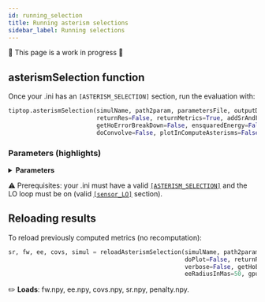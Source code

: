 ```yaml
---
id: running_selection
title: Running asterism selections 
sidebar_label: Running selections 
---
```


<p style={{ fontSize: '1.5rem', fontWeight: 'bold' }}>
🚧 This page is a work in progress 🚧
</p>

## asterismSelection function 
Once your .ini has an `[ASTERISM_SELECTION]` section, run the evaluation with:

```python
tiptop.asterismSelection(simulName, path2param, parametersFile, outputDir, outputFile, doPlot=False, 
                         returnRes=False, returnMetrics=True, addSrAndFwhm=True, verbose=False,
                         getHoErrorBreakDown=False, ensquaredEnergy=False, eeRadiusInMas=50, 
                         doConvolve=False, plotInComputeAsterisms=False, progressStatus=False, gpuIndex=0):
```
### Parameters (highlights)

<details>
  <summary><strong> Parameters </strong></summary>
| Parameter | Type | Required | Description |
| :--------------- |:---------------|:---------------|:---------------|
|`simulName` | str | ✓  | Short name used as prefix when saving arrays (e.g. `simulName+'sr.npy'`). | 
|`path2param` | str | ✓ | Path to the parameter file. |
|`parametersFile` | str | ✓ | Name of the parameter file to be used without the extention. |
|`outputDir` | str | ✓ | Path to the folder in which to write the output. |
|`outputFile` | str | ✓ | Base FITS filename if results are saved as images elsewhere in the pipeline. |
|`doPlot` | bool | optional | _Default_: `False`, If you want to see the result in python set this to `True`. |
|`returnRes` | bool | optional | _Default_: `False`, If `True`, return (HO, LO) residuals per asterism and the simulation object. |
|`returnMetrics` | bool | optional |_Default_: `True`, The function will return Strehl Ratio, fwhm, encircled energy within eeRadiusInMas, covariance ellipses and the simulation object, if set to `True`. |
|`addSrAndFwhm` | bool | optional | _Default_: `True`, The function will add in the header of the fits file SR anf FWHM for each PSF. |
|`verbose` | bool | optional | _Default_: `False`, If you want all messages set this to `True`. |
|`getHoErrorBreakDown` | bool | optional | _Default_: `False`, If you want HO error breakdown set this to `True`. |
|`ensquaredEnergy` | float | optional | _Default_: `False`, If you want ensquared energy instead of encircled energy set this to `True`. |
|`eeRadiusInMas` | bool | optional | _Default_: 50, Used together with `returnMetrics`, radius used for the computation of the encirlced energy. |
|`doConvolve` | bool | optional | _Default_: `False`, If you want to use the natural convolution operation set to True. |
|`plotInComputeAsterisms` | bool | optional |  _Default_: `False`, If you want to display asterisms. |
|`progressStatus` | bool | optional |  _Default_: `False`, If you want to display progress status. |
|`gpuIndex` | integer | optional |_Default_: 0, Target GPU index where the simulation will be run. |

</details>

⚠️ Prerequisites: your .ini must have a valid [`[ASTERISM_SELECTION]`](/docs/aquila/parameterfiles.md) and the LO loop must be on (valid [`[sensor_LO]`](/docs/orion/parameterfiles#sensor_LO) section).

## Reloading results

To reload previously computed metrics (no recomputation):
```python
sr, fw, ee, covs, simul = reloadAsterismSelection(simulName, path2param, parametersFile, outputDir, outputFile,
                                                  doPlot=False, returnRes=False, returnMetrics=True, addSrAndFwhm=True,
                                                  verbose=False, getHoErrorBreakDown=False, ensquaredEnergy=False,
                                                  eeRadiusInMas=50, gpuIndex=0)
```
✏️ **Loads**: fw.npy, ee.npy, covs.npy, sr.npy, penalty.npy.

<!-- Runs a full asterism evaluation from your INI:
- builds candidate asterisms (from lists / generated / file),
- runs AO simulations per asterism,
- computes metrics,
- returns arrays (or saves them) + a simulation object.

## asterismSelection function documentation

tiptop.asterismSelection runs a full asterism evaluation with TIPTOP based on the `[ASTERISM_SELECTION]` section of the INI. It builds the list of candidate asterisms (from lists, generated data, or a .npy recarray), runs the AO simulations for each asterism, computes image-quality metrics, and returns/saves the results.

```python
sr, fw, ee, covs, simul = asterismSelection(simulName, path2param, parametersFile, outputDir, outputFile, doPlot=False, 
                                            returnRes=False, returnMetrics=True, addSrAndFwhm=True, verbose=False,
                                            getHoErrorBreakDown=False, ensquaredEnergy=False, eeRadiusInMas=50, 
                                            doConvolve=False, plotInComputeAsterisms=False, progressStatus=False, gpuIndex=0):
```


⚠️ Prerequisites: Your .ini file must contain a valid [ASTERISM_SELECTION] section and the LO loop must be on (valid [sensor_LO] section) or the function returns None.

## reloadAsterismSelection function documentation

tiptop.reloadAsterismSelection reloads previously saved asterism-evaluation arrays without recomputing the simulations (useful for fast post-processing, GUIs, or web dashboards).

```python
sr, fw, ee, covs, simul = reloadAsterismSelection(simulName, path2param, parametersFile, outputDir, outputFile,
                                                  doPlot=False, returnRes=False, returnMetrics=True, addSrAndFwhm=True,
                                                  verbose=False, getHoErrorBreakDown=False, ensquaredEnergy=False,
                                                  eeRadiusInMas=50, gpuIndex=0)
```
✏️ **Note**: The signature mirrors `asterismSelection` for convenience, but only `simulName`, `path2param`, `parametersFile`, and `outputDir` matter for reloading.

**What it loads ?**

From `outputDir`, using the same `simulName` prefix: `fw.npy`, `ee.npy`, `covs.npy`, `sr.npy`, `penalty.npy`. <br/>
The helper returns the first four along with the simulation object, which has those arrays attached.

**What it returns ?**
```
strehl_Asterism, fwhm_Asterism, ee_Asterism, cov_ellipses_Asterism, simulation
``` -->